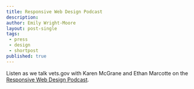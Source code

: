 ```yaml
---
title: Responsive Web Design Podcast
description:
author: Emily Wright-Moore
layout: post-single
tags:
 - press
 - design
 - shortpost
published: true
---
```


Listen as we talk vets.gov with Karen McGrane and Ethan Marcotte on the [Responsive Web Design Podcast](http://responsivewebdesign.com/podcast/vets-gov/).